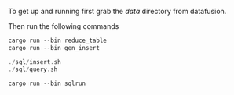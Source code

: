 
To get up and running first grab the *data* directory from datafusion.

Then run the following commands

```rust
cargo run --bin reduce_table
cargo run --bin gen_insert
```

```rust
./sql/insert.sh
./sql/query.sh
```

```rust
cargo run --bin sqlrun
```
